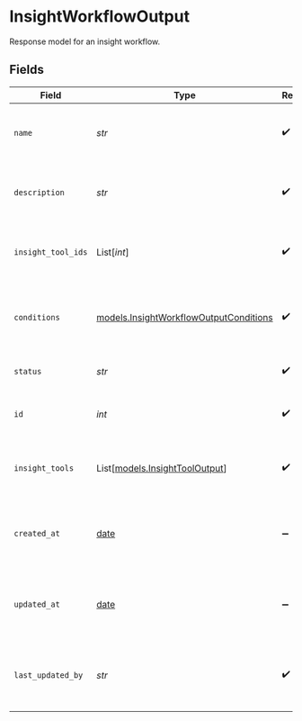 # InsightWorkflowOutput

Response model for an insight workflow.


## Fields

| Field                                                                                  | Type                                                                                   | Required                                                                               | Description                                                                            | Example                                                                                |
| -------------------------------------------------------------------------------------- | -------------------------------------------------------------------------------------- | -------------------------------------------------------------------------------------- | -------------------------------------------------------------------------------------- | -------------------------------------------------------------------------------------- |
| `name`                                                                                 | *str*                                                                                  | :heavy_check_mark:                                                                     | Human-readable name of insight workflow                                                | summary-workflow                                                                       |
| `description`                                                                          | *str*                                                                                  | :heavy_check_mark:                                                                     | Text description of insight workflow                                                   | Default workflow - generates a summary of the call                                     |
| `insight_tool_ids`                                                                     | List[*int*]                                                                            | :heavy_check_mark:                                                                     | List of IDs of insight tools used in the workflow                                      | [<br/>1<br/>]                                                                          |
| `conditions`                                                                           | [models.InsightWorkflowOutputConditions](../models/insightworkflowoutputconditions.md) | :heavy_check_mark:                                                                     | Conditions for insight workflow to trigger on a given call recording.                  | {<br/>"trigger": "call_recording"<br/>}                                                |
| `status`                                                                               | *str*                                                                                  | :heavy_check_mark:                                                                     | Status of the insight workflow                                                         | ACTIVE                                                                                 |
| `id`                                                                                   | *int*                                                                                  | :heavy_check_mark:                                                                     | Internal ID of the insight workflow                                                    | 1                                                                                      |
| `insight_tools`                                                                        | List[[models.InsightToolOutput](../models/insighttooloutput.md)]                       | :heavy_check_mark:                                                                     | List of insight tools used in the workflow                                             |                                                                                        |
| `created_at`                                                                           | [date](https://docs.python.org/3/library/datetime.html#date-objects)                   | :heavy_minus_sign:                                                                     | Timestamp at which the insight workflow was created                                    | 2025-04-11T00:00:00Z                                                                   |
| `updated_at`                                                                           | [date](https://docs.python.org/3/library/datetime.html#date-objects)                   | :heavy_minus_sign:                                                                     | Timestamp of most recent update to the insight workflow                                | 2025-04-12T00:00:00Z                                                                   |
| `last_updated_by`                                                                      | *str*                                                                                  | :heavy_check_mark:                                                                     | Email of user who last updated Insight Workflow                                        | user@email.com                                                                         |